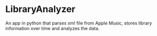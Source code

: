 # LibraryAnalyzer
An app in python that parses xml file from Apple Music, stores library information over time and analyzes the data. 
